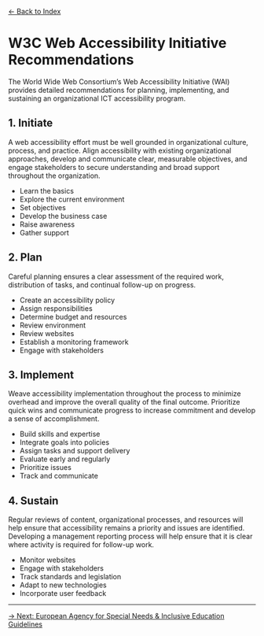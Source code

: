 [&larr; Back to Index](../index.md)

# W3C Web Accessibility Initiative Recommendations

The World Wide Web Consortium’s Web Accessibility Initiative (WAI) provides detailed recommendations for planning, implementing, and sustaining an organizational ICT accessibility program.

## 1. Initiate

A web accessibility effort must be well grounded in organizational culture, process, and practice. Align accessibility with existing organizational approaches, develop and communicate clear, measurable objectives, and engage stakeholders to secure understanding and broad support throughout the organization.

* Learn the basics
* Explore the current environment
* Set objectives
* Develop the business case
* Raise awareness
* Gather support

## 2. Plan

Careful planning ensures a clear assessment of the required work, distribution of tasks, and continual follow-up on progress.

* Create an accessibility policy
* Assign responsibilities
* Determine budget and resources
* Review environment
* Review websites
* Establish a monitoring framework
* Engage with stakeholders

## 3. Implement

Weave accessibility implementation throughout the process to minimize overhead and improve the overall quality of the final outcome. Prioritize quick wins and communicate progress to increase commitment and develop a sense of accomplishment.

* Build skills and expertise
* Integrate goals into policies
* Assign tasks and support delivery
* Evaluate early and regularly
* Prioritize issues
* Track and communicate

## 4. Sustain

Regular reviews of content, organizational processes, and resources will help ensure that accessibility remains a priority and issues are identified. Developing a management reporting process will help ensure that it is clear where activity is required for follow-up work.

* Monitor websites
* Engage with stakeholders
* Track standards and legislation
* Adapt to new technologies
* Incorporate user feedback

--- 

[&rarr; Next: European Agency for Special Needs & Inclusive Education Guidelines](3-european-agency-for-special-needs-and-inclusive-education-guidelines.md)